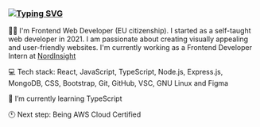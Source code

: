 ### <a href="https://git.io/typing-svg"><img src="https://readme-typing-svg.herokuapp.com?font=Fira+Code&weight=600&duration=4988&pause=1000&color=DA2FAB&background=FF111100&random=false&width=435&lines=Hi%2C+I'm+Micaela" alt="Typing SVG" /></a>

<p>🙋🏼 I'm Frontend Web Developer (EU citizenship). I started as a self-taught web developer in 2021. I am passionate about creating visually appealing and user-friendly websites. I'm currently working as a Frontend Developer Intern at <a href="https://nordinsight.com" target="_blank">NordInsight</a> </p>

<p>💻 Tech stack: React, JavaScript, TypeScript, Node.js, Express.js, MongoDB, CSS, Bootstrap, Git, GitHub, VSC, GNU Linux and Figma</p>

<p>🌱 I’m currently learning TypeScript</p>

<p>🕚 Next step: Being AWS Cloud Certified</p>

